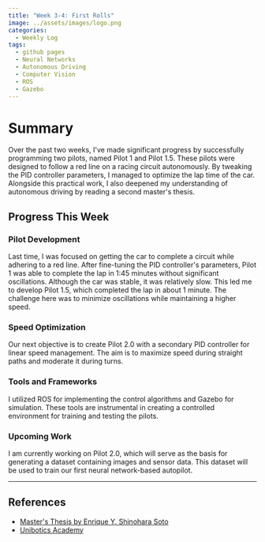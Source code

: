 ```yaml
---
title: "Week 3-4: First Rolls"
image: ../assets/images/logo.png
categories:
  - Weekly Log
tags:
  - github pages
  - Neural Networks
  - Autonomous Driving
  - Computer Vision
  - ROS
  - Gazebo
---
```


# Summary

Over the past two weeks, I've made significant progress by successfully programming two pilots, named Pilot 1 and Pilot 1.5. These pilots were designed to follow a red line on a racing circuit autonomously. By tweaking the PID controller parameters, I managed to optimize the lap time of the car. Alongside this practical work, I also deepened my understanding of autonomous driving by reading a second master's thesis.

## Progress This Week

### Pilot Development

Last time, I was focused on getting the car to complete a circuit while adhering to a red line. After fine-tuning the PID controller's parameters, Pilot 1 was able to complete the lap in 1:45 minutes without significant oscillations. Although the car was stable, it was relatively slow. This led me to develop Pilot 1.5, which completed the lap in about 1 minute. The challenge here was to minimize oscillations while maintaining a higher speed.

### Speed Optimization

Our next objective is to create Pilot 2.0 with a secondary PID controller for linear speed management. The aim is to maximize speed during straight paths and moderate it during turns.

### Tools and Frameworks

I utilized ROS for implementing the control algorithms and Gazebo for simulation. These tools are instrumental in creating a controlled environment for training and testing the pilots.

### Upcoming Work

I am currently working on Pilot 2.0, which will serve as the basis for generating a dataset containing images and sensor data. This dataset will be used to train our first neural network-based autopilot.

---

## References

* [Master's Thesis by Enrique Y. Shinohara Soto](https://gsyc.urjc.es/jmplaza/students/tfm-deeplearning-autonomous_driving-enrique_shinohara-2023.pdf)
* [Unibotics Academy](https://unibotics.org/academy/)

